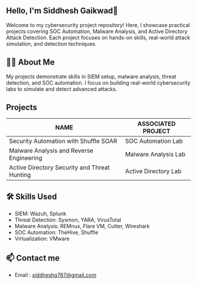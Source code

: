 ## Hello, I'm Siddhesh Gaikwad👋
Welcome to my cybersecurity project repository!
Here, I showcase practical projects covering SOC Automation, Malware Analysis, and Active Directory Attack Detection. Each project focuses on hands-on skills, real-world attack simulation, and detection techniques.

## 👨‍💻 About Me
My projects demonstrate skills in SIEM setup, malware analysis, threat detection, and SOC automation.
I focus on building real-world cybersecurity labs to simulate and detect advanced attacks.

## Projects
|NAME                                         | ASSOCIATED PROJECT   |
|--------------------------------------       |----------------------|
|Security Automation with Shuffle SOAR	      |  SOC Automation Lab  |
|Malware Analysis and Reverse Engineering	    |  Malware Analysis Lab|
|Active Directory Security and Threat Hunting	|  Active Directory Lab|

## 🛠️ Skills Used
- SIEM: Wazuh, Splunk
- Threat Detection: Sysmon, YARA, VirusTotal
- Malware Analysis: REMnux, Flare VM, Cutter, Wireshark
- SOC Automation: TheHive, Shuffle
- Virtualization: VMware

## 📫 Contact me 
- Email : siddheshg767@gmail.com



